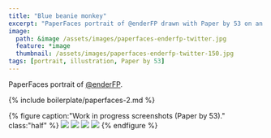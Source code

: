 ```yaml
---
title: "Blue beanie monkey"
excerpt: "PaperFaces portrait of @enderFP drawn with Paper by 53 on an iPad."
image: 
  path: &image /assets/images/paperfaces-enderfp-twitter.jpg 
  feature: *image
  thumbnail: /assets/images/paperfaces-enderfp-twitter-150.jpg
tags: [portrait, illustration, Paper by 53]
---
```


PaperFaces portrait of [@enderFP](https://twitter.com/enderFP).

{% include boilerplate/paperfaces-2.md %}

{% figure caption:"Work in progress screenshots (Paper by 53)." class:"half" %}
[![](/assets/images/paperfaces-enderfp-process-1-600.jpg)](/assets/images/paperfaces-enderfp-process-1-lg.jpg)
[![](/assets/images/paperfaces-enderfp-process-2-600.jpg)](/assets/images/paperfaces-enderfp-process-2-lg.jpg)
[![](/assets/images/paperfaces-enderfp-process-3-600.jpg)](/assets/images/paperfaces-enderfp-process-3-lg.jpg)
[![](/assets/images/paperfaces-enderfp-process-4-600.jpg)](/assets/images/paperfaces-enderfp-process-4-lg.jpg)
{% endfigure %}
